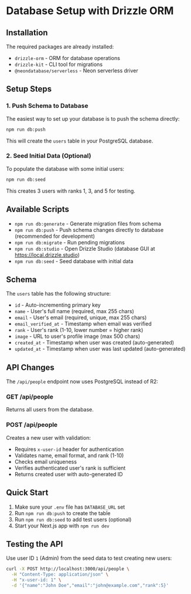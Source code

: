 # Database Setup with Drizzle ORM

## Installation

The required packages are already installed:
- `drizzle-orm` - ORM for database operations
- `drizzle-kit` - CLI tool for migrations
- `@neondatabase/serverless` - Neon serverless driver

## Setup Steps

### 1. Push Schema to Database

The easiest way to set up your database is to push the schema directly:

```bash
npm run db:push
```

This will create the `users` table in your PostgreSQL database.

### 2. Seed Initial Data (Optional)

To populate the database with some initial users:

```bash
npm run db:seed
```

This creates 3 users with ranks 1, 3, and 5 for testing.

## Available Scripts

- `npm run db:generate` - Generate migration files from schema
- `npm run db:push` - Push schema changes directly to database (recommended for development)
- `npm run db:migrate` - Run pending migrations
- `npm run db:studio` - Open Drizzle Studio (database GUI at https://local.drizzle.studio)
- `npm run db:seed` - Seed database with initial data

## Schema

The `users` table has the following structure:

- `id` - Auto-incrementing primary key
- `name` - User's full name (required, max 255 chars)
- `email` - User's email (required, unique, max 255 chars)
- `email_verified_at` - Timestamp when email was verified
- `rank` - User's rank (1-10, lower number = higher rank)
- `image` - URL to user's profile image (max 500 chars)
- `created_at` - Timestamp when user was created (auto-generated)
- `updated_at` - Timestamp when user was last updated (auto-generated)

## API Changes

The `/api/people` endpoint now uses PostgreSQL instead of R2:

### GET /api/people
Returns all users from the database.

### POST /api/people
Creates a new user with validation:
- Requires `x-user-id` header for authentication
- Validates name, email format, and rank (1-10)
- Checks email uniqueness
- Verifies authenticated user's rank is sufficient
- Returns created user with auto-generated ID

## Quick Start

1. Make sure your `.env` file has `DATABASE_URL` set
2. Run `npm run db:push` to create the table
3. Run `npm run db:seed` to add test users (optional)
4. Start your Next.js app with `npm run dev`

## Testing the API

Use user ID `1` (Admin) from the seed data to test creating new users:

```bash
curl -X POST http://localhost:3000/api/people \
  -H "Content-Type: application/json" \
  -H "x-user-id: 1" \
  -d '{"name":"John Doe","email":"john@example.com","rank":5}'
```
